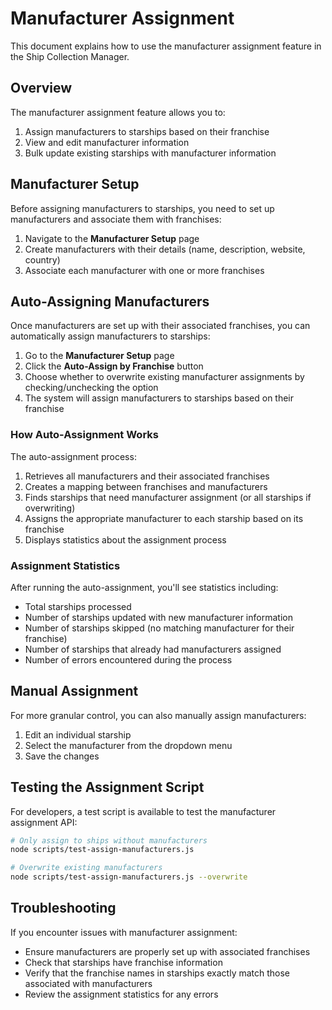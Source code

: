 # Manufacturer Assignment

This document explains how to use the manufacturer assignment feature in the Ship Collection Manager.

## Overview

The manufacturer assignment feature allows you to:

1. Assign manufacturers to starships based on their franchise
2. View and edit manufacturer information
3. Bulk update existing starships with manufacturer information

## Manufacturer Setup

Before assigning manufacturers to starships, you need to set up manufacturers and associate them with franchises:

1. Navigate to the **Manufacturer Setup** page
2. Create manufacturers with their details (name, description, website, country)
3. Associate each manufacturer with one or more franchises

## Auto-Assigning Manufacturers

Once manufacturers are set up with their associated franchises, you can automatically assign manufacturers to starships:

1. Go to the **Manufacturer Setup** page
2. Click the **Auto-Assign by Franchise** button
3. Choose whether to overwrite existing manufacturer assignments by checking/unchecking the option
4. The system will assign manufacturers to starships based on their franchise

### How Auto-Assignment Works

The auto-assignment process:

1. Retrieves all manufacturers and their associated franchises
2. Creates a mapping between franchises and manufacturers
3. Finds starships that need manufacturer assignment (or all starships if overwriting)
4. Assigns the appropriate manufacturer to each starship based on its franchise
5. Displays statistics about the assignment process

### Assignment Statistics

After running the auto-assignment, you'll see statistics including:

- Total starships processed
- Number of starships updated with new manufacturer information
- Number of starships skipped (no matching manufacturer for their franchise)
- Number of starships that already had manufacturers assigned
- Number of errors encountered during the process

## Manual Assignment

For more granular control, you can also manually assign manufacturers:

1. Edit an individual starship
2. Select the manufacturer from the dropdown menu
3. Save the changes

## Testing the Assignment Script

For developers, a test script is available to test the manufacturer assignment API:

```bash
# Only assign to ships without manufacturers
node scripts/test-assign-manufacturers.js

# Overwrite existing manufacturers
node scripts/test-assign-manufacturers.js --overwrite
```

## Troubleshooting

If you encounter issues with manufacturer assignment:

- Ensure manufacturers are properly set up with associated franchises
- Check that starships have franchise information
- Verify that the franchise names in starships exactly match those associated with manufacturers
- Review the assignment statistics for any errors 